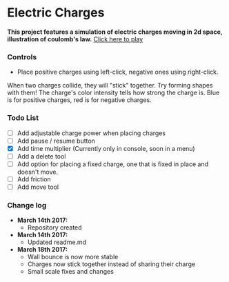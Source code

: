 # Electric Charges

**This project features a simulation of electric charges moving in 2d space, illustration of coulomb's law.**
[Click here to play](https://htmlpreview.github.io/?https://github.com/danielperr/electricCharges/blob/master/index.html) 

### Controls
* Place positive charges using left-click, negative ones using right-click.

When two charges collide, they will "stick" together. Try forming shapes with them!
The charge's color intensity tells how strong the charge is. Blue is for positive charges, red is for negative charges.

### Todo List
- [ ] Add adjustable charge power when placing charges
- [ ] Add pause / resume button
- [x] Add time multiplier (Currently only in console, soon in a menu)
- [ ] Add a delete tool
- [ ] Add option for placing a fixed charge, one that is fixed in place and doesn't move.
- [ ] Add friction
- [ ] Add move tool

### Change log
* **March 14th 2017:** 
  - Repository created
* **March 14th 2017:**
  - Updated readme.md
* **March 18th 2017:**
  - Wall bounce is now more stable
  - Charges now stick together instead of sharing their charge
  - Small scale fixes and changes